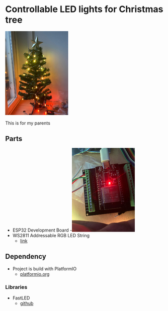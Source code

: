 # Controllable LED lights for Christmas tree
[<img src="https://github.com/druumio/CristmasTree/blob/main/Images/tree.jpeg" width="200"/>]()

This is for my parents
## Parts
-  ESP32 Development Board
	-[<img src="https://github.com/druumio/CristmasTree/blob/main/Images/esp32.jpeg" width="200"/>]()
-  WS2811 Addressable RGB LED String
	- [link](https://www.aliexpress.com/item/32788470822.html)
## Dependency
- Project is build with PlatformIO
	- [platformio.org](https://platformio.org/)
### Libraries
- FastLED
	- [github](https://github.com/FastLED/FastLED)
## 

